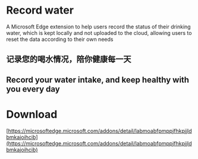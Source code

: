 # Record water
A Microsoft Edge extension to help users record the status of their drinking water, which is kept locally and not uploaded to the cloud, allowing users to reset the data according to their own needs

## 记录您的喝水情况，陪你健康每一天
## Record your water intake, and keep healthy with you every day

# Download
[https://microsoftedge.microsoft.com/addons/detail/labmoabfpmppjfhkpjjldbmkajoihcib](https://microsoftedge.microsoft.com/addons/detail/labmoabfpmppjfhkpjjldbmkajoihcib)
